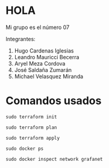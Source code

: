 # HOLA 
Mi grupo es el número 07

Integrantes:
1. Hugo Cardenas Iglesias
2. Leandro Mauricci Becerra
3. Aryel Meza Cordova
4. José Saldaña Zumarán
5. Michael Velasquez Miranda

# Comandos usados

    sudo terraform init
  
    sudo terraform plan
  
    sudo terraform apply
  
    sudo docker ps
  
    sudo docker inspect network grafanet
